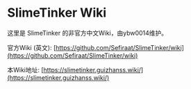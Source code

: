 # SlimeTinker Wiki

这里是 SlimeTinker 的非官方中文Wiki，由ybw0014维护。

官方Wiki (英文): [https://github.com/Sefiraat/SlimeTinker/wiki](https://github.com/Sefiraat/SlimeTinker/wiki)

本Wiki地址: [https://slimetinker.guizhanss.wiki/](https://slimetinker.guizhanss.wiki/)
